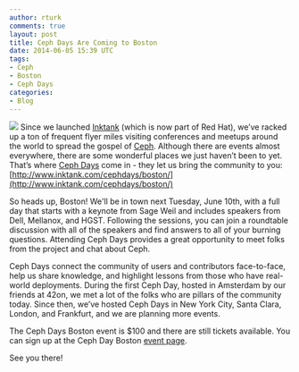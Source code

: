```yaml
---
author: rturk
comments: true
layout: post
title: Ceph Days Are Coming to Boston
date: 2014-06-05 15:39 UTC
tags:
- Ceph
- Boston
- Ceph Days
categories:
- Blog
---
```

<img src="http://community.redhat.com/images/blog/ceph-logo.png"> Since we launched [Inktank](http://www.inktank.com/) (which is now part of Red Hat), we’ve racked up a ton of frequent flyer miles visiting conferences and meetups around the world to spread the gospel of [Ceph](http://ceph.com/).  Although there are events almost everywhere, there are some wonderful places we just haven’t been to yet. That’s where [Ceph Days](http://www.inktank.com/cephdays/) come in - they let us bring the community to you: [http://www.inktank.com/cephdays/boston/](http://www.inktank.com/cephdays/boston/)

So heads up, Boston! We'll be in town next Tuesday, June 10th, with a full day that starts with a keynote from Sage Weil and includes speakers from Dell, Mellanox, and HGST. Following the sessions, you can join a roundtable discussion with all of the speakers and find answers to all of your burning questions. Attending Ceph Days provides a great opportunity to meet folks from the project and chat about Ceph.

Ceph Days connect the community of users and contributors face-to-face, help us share knowledge, and highlight lessons from those who have real-world deployments. During the first Ceph Day, hosted in Amsterdam by our friends at 42on, we met a lot of the folks who are pillars of the community today. Since then, we’ve hosted Ceph Days in New York City, Santa Clara, London, and Frankfurt, and we are planning more events.

The Ceph Days Boston event is $100 and there are still tickets available. You can sign up at the Ceph Day Boston [event page](http://inktank.com/cephdays/boston).

See you there!

